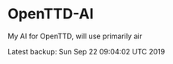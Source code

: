 # OpenTTD-AI
My AI for OpenTTD, will use primarily air

Latest backup: Sun Sep 22 09:04:02 UTC 2019
